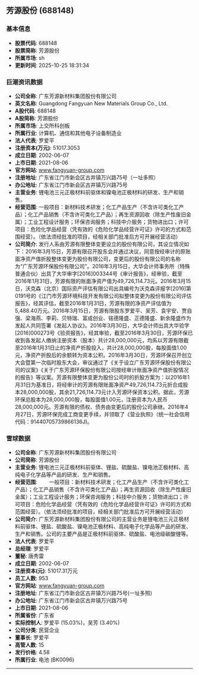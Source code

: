 ## 芳源股份 (688148)

### 基本信息

- **股票代码**: 688148
- **股票简称**: 芳源股份
- **所属市场**: sh
- **更新时间**: 2025-10-25 18:31:34

### 巨潮资讯数据

- **公司全称**: 广东芳源新材料集团股份有限公司
- **英文名称**: Guangdong Fangyuan New Materials Group Co., Ltd.
- **A股代码**: 688148
- **A股简称**: 芳源股份
- **所属市场**: 上交所科创板
- **所属行业**: 计算机、通信和其他电子设备制造业
- **法人代表**: 罗爱平
- **注册资本(万元)**: 51017.3053
- **成立日期**: 2002-06-07
- **上市日期**: 2021-08-06
- **官方网站**: www.fangyuan-group.com
- **注册地址**: 广东省江门市新会区古井镇万兴路75号（一址多照）
- **办公地址**: 广东省江门市新会区古井镇万兴路75号
- **主营业务**: 锂电池三元正极材料前驱体和镍电池正极材料的研发、生产和销售。
- **经营范围**: 一般项目：新材料技术研发；化工产品生产（不含许可类化工产品）；化工产品销售（不含许可类化工产品）；再生资源回收（除生产性废旧金属）；工业工程设计服务；环保咨询服务；科技中介服务；货物进出口；许可项目：危险化学品经营（凭有效的《危险化学品经营许可证》许可的方式和范围经营）。（依法须经批准的项目，经相关部门批准后方可开展经营活动）
- **公司简介**: 发行人系由芳源有限整体变更设立的股份有限公司，其设立情况如下：2016年3月15日，芳源有限召开股东会并通过决议，同意按经审计的原账面净资产值折股整体变更为股份有限公司，变更后的股份有限公司的名称为“广东芳源环保股份有限公司”。2016年3月15日，大华会计师事务所（特殊普通合伙）出具了大华审字[2016]003344号《审计报告》，经审验，截至2016年1月31日，芳源有限的账面净资产值为49,726,114.73元。2016年3月15日，沃克森（北京）国际资产评估有限公司出具编号为沃克森评报字[2016]第0191号的《江门市芳源环境科技开发有限公司拟整体变更为股份有限公司评估报告》，经其评估，截至2016年1月31日，芳源有限的净资产评估值为5,488.40万元。2016年3月15日，芳源有限股东罗爱平、吴芳、袁宇安、贾自强、梁海燕、李莉、贝特瑞、富成创业、铭德隆盛、正德隆盛、新余隆盛作为发起人共同签署《发起人协议》。2016年3月30日，大华会计师出具大华验字[2016]000273号《验资报告》，经其审验，截至2016年3月30日，芳源环保已收到各发起人缴纳注册资本（股本）共计28,000,000元，均系以芳源有限截至2016年1月31日止的净资产折股投入，共计28,000,000股，每股面值1.00元，净资产折股后的余额转为资本公积。2016年3月30日，芳源环保召开创立大会暨第一次临时股东大会，审议通过了《关于设立广东芳源环保股份有限公司的议案》《关于广东芳源环保股份有限公司按经审计账面净资产值折股情况的报告》等议案。芳源有限整体变更为股份公司时的折股方案为：以2016年1月31日为基准日，将经审计的芳源有限账面净资产49,726,114.73元折合成股本28,000,000股，其余21,726,114.73元计入芳源环保资本公积。据此，芳源环保总股本为28,000,000股，每股面值1.00元，注册资本为人民币28,000,000元。芳源有限的债权、债务由变更后的股份公司承继。2016年4月27日，芳源环保完成工商变更手续，并领取了《营业执照》（统一社会信用代码：91440705739866136J)。

### 雪球数据

- **公司全称**: 广东芳源新材料集团股份有限公司
- **公司简称**: 芳源股份
- **主营业务**: 锂电池三元正极材料前驱体、锂盐、硫酸盐、镍电池正极材料、高纯电子化学品等产品的研发、生产和销售。
- **经营范围**: 　　一般项目：新材料技术研发；化工产品生产（不含许可类化工产品）；化工产品销售（不含许可类化工产品）；再生资源回收（除生产性废旧金属）；工业工程设计服务；环保咨询服务；科技中介服务；货物进出口；许可项目：危险化学品经营（凭有效的《危险化学品经营许可证》许可的方式和范围经营）。（依法须经批准的项目，经相关部门批准后方可开展经营活动）
- **公司简介**: 广东芳源新材料集团股份有限公司的主营业务是锂电池三元正极材料前驱体、锂盐、硫酸盐、镍电池正极材料、高纯电子化学品等产品的研发、生产和销售。公司的主要产品是正极材料前驱体、硫酸盐、电池级碳酸锂等。
- **法人代表**: 罗爱平
- **总经理**: 罗爱平
- **董秘**: 唐秀雷
- **成立日期**: 2002-06-07
- **注册资本(元)**: 51017.31万元
- **员工人数**: 953
- **官方网站**: www.fangyuan-group.com
- **注册地址**: 广东省江门市新会区古井镇万兴路75号(一址多照)
- **办公地址**: 广东省江门市新会区古井镇万兴路75号
- **上市日期**: 2021-08-06
- **所属省份**: 广东省
- **实际控制人**: 罗爱平 (15.03%)，吴芳 (3.40%)
- **公司分类**: 民营企业
- **董事长**: 罗爱平
- **高管人数**: 15
- **发行价格**: 4.58
- **所属行业**: 电池 (BK0096)

---